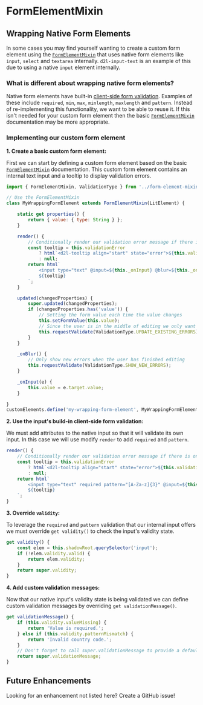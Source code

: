 # FormElementMixin

## Wrapping Native Form Elements

In some cases you may find yourself wanting to create a custom form element using the [`FormElementMixin`](./form-element-mixin.md) that uses native form elements like `input`, `select` and `textarea` internally. `d2l-input-text` is an example of this due to using a native `input` element internally.

###  What is different about wrapping native form elements?

Native form elements have built-in [client-side form validation](https://developer.mozilla.org/en-US/docs/Learn/Forms/Form_validation). Examples of these include `required`, `min`, `max`, `minlength`, `maxlength` and `pattern`. Instead of re-implementing this functionality, we want to be able to reuse it. If this isn't needed for your custom form element then the basic [`FormElementMixin`](./form-element-mixin.md) documentation may be more appropriate.

### Implementing our custom form element

**1. Create a basic custom form element:**

First we can start by defining a custom form element based on the basic [`FormElementMixin`](./form-element-mixin.md) documentation. This custom form element contains an internal text input and a tooltip to display validation errors.

```javascript
import { FormElementMixin, ValidationType } from '../form-element-mixin.js';

// Use the FormElementMixin
class MyWrappingFormElement extends FormElementMixin(LitElement) {

	static get properties() {
		return { value: { type: String } };
	}

	render() {
		// Conditionally render our validation error message if there is one
		const tooltip = this.validationError
			? html`<d2l-tooltip align="start" state="error">${this.validationError}</d2l-tooltip>`
			: null;
		return html`
			<input type="text" @input=${this._onInput} @blur=${this._onBlur}>
			${tooltip}
		`;
	}

	updated(changedProperties) {
		super.updated(changedProperties);
		if (changedProperties.has('value')) {
			// Setting the form value each time the value changes
			this.setFormValue(this.value);
			// Since the user is in the middle of editing we only want to update the existing error message
			this.requestValidate(ValidationType.UPDATE_EXISTING_ERRORS);
		}
	}

	_onBlur() {
		// Only show new errors when the user has finished editing
		this.requestValidate(ValidationType.SHOW_NEW_ERRORS);
	}

	_onInput(e) {
		this.value = e.target.value;
	}

}
customElements.define('my-wrapping-form-element', MyWrappingFormElement);
```

**2. Use the input's build-in client-side form validation:**

We must add attributes to the native input so that it will validate its own input. In this case we will use modify `render` to add `required` and `pattern`.

```javascript
render() {
	// Conditionally render our validation error message if there is one
	const tooltip = this.validationError
		? html`<d2l-tooltip align="start" state="error">${this.validationError}</d2l-tooltip>`
		: null;
	return html`
		<input type="text" required pattern="[A-Za-z]{3}" @input=${this._onInput} @blur=${this._onBlur}>
		${tooltip}
	`;
}
```

**3. Override `validity`:**

To leverage the `required` and `pattern` validation that our internal input offers we must override `get validity()` to check the input's validity state.

```javascript
get validity() {
	const elem = this.shadowRoot.querySelector('input');
	if (!elem.validity.valid) {
		return elem.validity;
	}
	return super.validity;
}
```

**4. Add custom validation messages:**

Now that our native input's validity state is being validated we can define custom validation messages by overriding `get validationMessage()`.

```javascript
get validationMessage() {
	if (this.validity.valueMissing) {
		return 'Value is required.';
	} else if (this.validity.patternMismatch) {
		return 'Invalid country code.';
	}
	// Don't forget to call super.validationMessage to provide a default error message.
	return super.validationMessage;
}
```

## Future Enhancements

Looking for an enhancement not listed here? Create a GitHub issue!
